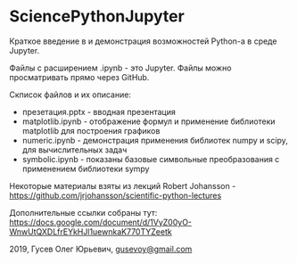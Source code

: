 # SciencePythonJupyter

Краткое введение в и демонстрация возможностей Python-а в среде Jupyter.

Файлы с расширением .ipynb - это Jupyter. Файлы можно просматривать прямо через GitHub.

Скписок файлов и их описание:
- презетация.pptx - вводная презентация
- matplotlib.ipynb - отображение формул и применение библиотеки matplotlib для построения графиков
- numeric.ipynb - демонстрация применения библиотек numpy и scipy, для вычислительных задач
- symbolic.ipynb - показаны базовые символьные преобразования с применением библиотеки sympy

Некоторые материалы взяты из лекций Robert Johansson - https://github.com/jrjohansson/scientific-python-lectures

Дополнительные ссылки собраны тут: https://docs.google.com/document/d/1VyZ00yO-WnwUtQXDLfrEYkHJl1uewnkaK770TYZeetk

2019, Гусев Олег Юрьевич, gusevoy@gmail.com
